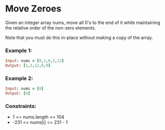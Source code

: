 # Move Zeroes

Given an integer array nums, move all 0's to the end of it while maintaining the relative order of the non-zero elements.

Note that you must do this in-place without making a copy of the array.

### Example 1:
```ruby
Input: nums = [0,1,0,3,12]
Output: [1,3,12,0,0]
```
### Example 2:
```ruby
Input: nums = [0]
Output: [0]
```

### Constraints:

- 1 <= nums.length <= 104
- -231 <= nums[i] <= 231 - 1